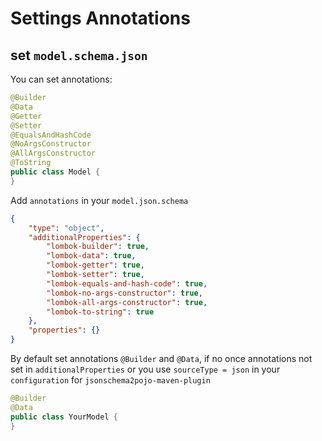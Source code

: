 Settings Annotations
======================

set `model.schema.json`
-----

You can set annotations:
```java
@Builder
@Data
@Getter
@Setter
@EqualsAndHashCode
@NoArgsConstructor
@AllArgsConstructor
@ToString
public class Model {
}
```

Add `annotations` in your `model.json.schema`

```json
{
    "type": "object",
    "additionalProperties": {
        "lombok-builder": true,
        "lombok-data": true,
        "lombok-getter": true,
        "lombok-setter": true,
        "lombok-equals-and-hash-code": true,
        "lombok-no-args-constructor": true,
        "lombok-all-args-constructor": true,
        "lombok-to-string": true
    },
    "properties": {}
}
```

By default set annotations `@Builder` and `@Data`, if no once annotations not set in `additionalProperties` or you use `sourceType = json` in your `configuration` for `jsonschema2pojo-maven-plugin`
```java
@Builder
@Data
public class YourModel {
}
```
